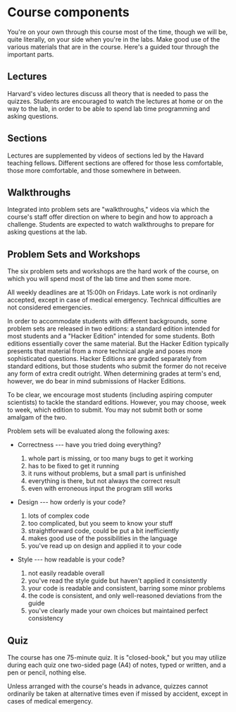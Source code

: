 # Course components

You're on your own through this course most of the time, though we will be,
quite literally, on your side when you're in the labs. Make good use of the
various materials that are in the course. Here's a guided tour through the
important parts.

## Lectures

Harvard's video lectures discuss all theory that is needed to pass the quizzes.
Students are encouraged to watch the lectures at home or on the way to the lab,
in order to be able to spend lab time programming and asking questions.

## Sections

Lectures are supplemented by videos of sections led by the Havard teaching
fellows. Different sections are offered for those less comfortable, those more comfortable, and those somewhere in between.

## Walkthroughs

Integrated into problem sets are "walkthroughs," videos via which the course's staff offer direction on where to begin and how to approach a challenge. Students are expected to watch walkthroughs to prepare for asking questions at the lab.

## Problem Sets and Workshops

The six problem sets and workshops are the hard work of the course, on which
you will spend most of the lab time and then some more.

All weekly deadlines are at 15:00h on Fridays. Late work is not ordinarily
accepted, except in case of medical emergency. Technical difficulties are not
considered emergencies.

In order to accommodate students with different backgrounds, some problem sets
are released in two editions: a standard edition intended for most students and
a "Hacker Edition" intended for some students. Both editions essentially cover
the same material. But the Hacker Edition typically presents that material from
a more technical angle and poses more sophisticated questions. Hacker Editions
are graded separately from standard editions, but those students who submit the
former do not receive any form of extra credit outright. When determining
grades at term's end, however, we do bear in mind submissions of Hacker
Editions.

To be clear, we encourage most students (including aspiring computer scientists) to tackle the standard editions. However, you may choose, week to week, which edition to submit. You may not submit both or some amalgam of the two.

Problem sets will be evaluated along the following axes:

* Correctness --- have you tried doing everything?

	1. whole part is missing, or too many bugs to get it working
    2. has to be fixed to get it running
	3. it runs without problems, but a small part is unfinished
	4. everything is there, but not always the correct result
	5. even with erroneous input the program still works

* Design --- how orderly is your code?

	1. lots of complex code
	2. too complicated, but you seem to know your stuff
	3. straightforward code, could be put a bit inefficiently
	4. makes good use of the possibilities in the language
	5. you've read up on design and applied it to your code

* Style --- how readable is your code?

	1. not easily readable overall
	2. you've read the style guide but haven't applied it consistently
	3. your code is readable and consistent, barring some minor problems
	4. the code is consistent, and only well-reasoned deviations from the guide
	5. you've clearly made your own choices but maintained perfect consistency

## Quiz

The course has one 75-minute quiz. It is "closed-book," but you may utilize during each quiz one two-sided page (A4) of notes, typed or written, and a pen or pencil, nothing else.

Unless arranged with the course's heads in advance, quizzes cannot ordinarily be taken at alternative times even if missed by accident, except in cases of medical emergency.
